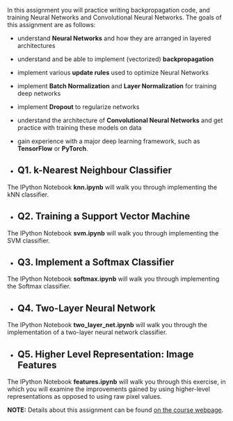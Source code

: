 In this assignment you will practice writing backpropagation code, and training Neural Networks and Convolutional Neural Networks. The goals of this assignment are as follows:


- understand **Neural Networks** and how they are arranged in layered architectures

- understand and be able to implement (vectorized) **backpropagation**

- implement various **update rules** used to optimize Neural Networks

- implement **Batch Normalization** and **Layer Normalization** for training deep networks

- implement **Dropout** to regularize networks

- understand the architecture of **Convolutional Neural Networks** and get practice with training these models on data

- gain experience with a major deep learning framework, such as **TensorFlow** or **PyTorch**.



* ## Q1. k-Nearest Neighbour Classifier

The IPython Notebook **knn.ipynb** will walk you through implementing the kNN classifier.


* ## Q2. Training a Support Vector Machine

The IPython Notebook **svm.ipynb** will walk you through implementing the SVM classifier.


* ## Q3. Implement a Softmax Classifier

The IPython Notebook **softmax.ipynb** will walk you through implementing the Softmax classifier.


* ## Q4. Two-Layer Neural Network

The IPython Notebook **two_layer_net.ipynb** will walk you through the implementation of a two-layer neural network 
classifier.


* ## Q5. Higher Level Representation: Image Features

The IPython Notebook **features.ipynb** will walk you through this exercise, in which you will examine the improvements gained by using higher-level representations as opposed to using raw pixel values.




**NOTE:** Details about this assignment can be found [on the course webpage](https://cs231n.github.io/assignments2019/assignment1/).

